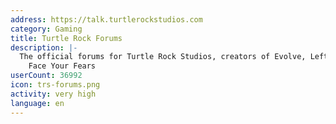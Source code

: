 ```yaml
---
address: https://talk.turtlerockstudios.com
category: Gaming
title: Turtle Rock Forums
description: |-
  The official forums for Turtle Rock Studios, creators of Evolve, Left 4 Dead, and
    Face Your Fears
userCount: 36992
icon: trs-forums.png
activity: very high
language: en
---
```

